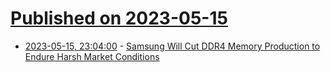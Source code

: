 # [Published on 2023-05-15](index.md)

* [2023-05-15, 23:04:00](https://soylentnews.org/article.pl?sid=23/05/14/1636202&from=rss) - [Samsung Will Cut DDR4 Memory Production to Endure Harsh Market Conditions](https://soylentnews.org/article.pl?sid=23/05/14/1636202&from=rss)
